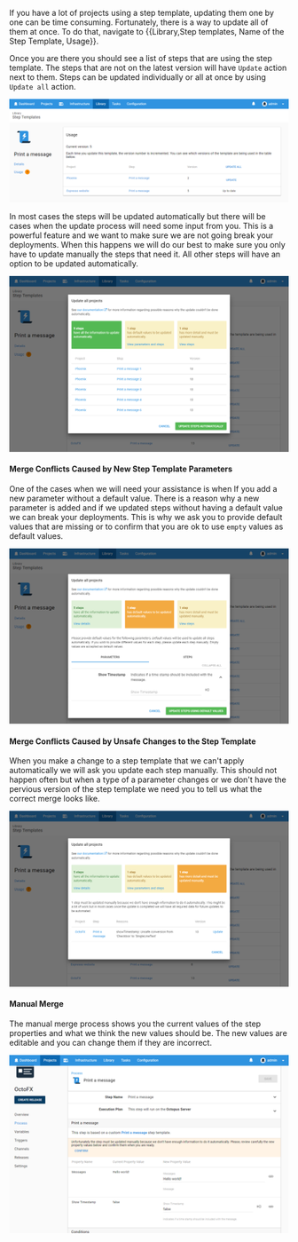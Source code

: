 If you have a lot of projects using a step template, updating them one by one can be time consuming.  Fortunately,  there is a way to update all of them at once. To do that, navigate to {{Library,Step templates, Name of the Step Template, Usage}}.

Once you are there you should see a list of steps that are using the step template. The steps that are not on the latest version will have `Update` action next to them. Steps can be updated individually or all at once by using `Update all` action.

![Step Template Usage](step-templates-usage.png "width=500")

In most cases the steps will be updated automatically but there will be cases when the update process will need some input from you. This is a powerful feature and we want to make sure we are not going break your deployments. When this happens we will do our best to make sure you only have to update manually the steps that need it. All other steps will have an option to be updated automatically.

![Steps that can be updated automatically](step-templates-update-all-auto.png "width=500")

#### Merge Conflicts Caused by New Step Template Parameters

One of the cases when we will need your assistance is when If you add a new parameter without a default value. There is a reason why a new parameter is added and if we updated steps without having a default value we can break your deployments. This is why we ask you to provide default values that are missing or to confirm that you are ok to use `empty` values as default values.

![Steps that need default values](step-templates-update-all-defaults.png "width=500")

#### Merge Conflicts Caused by Unsafe Changes to the Step Template

When you make a change to a step template that we can't apply automatically we will ask you update each step manually. This should not happen often but when a type of a parameter changes or we don't have the pervious version of the step template we need you to tell us what the correct merge looks like.  

![Steps that need to update manually](step-templates-update-all-manual.png "width=500")

#### Manual Merge

The manual merge process shows you the current values of the step properties and what we think the new values should be. The new values are editable and you can change them if they are incorrect.

![Steps that need to update manually](step-templates-update-all-manual-merge.png "width=500")
